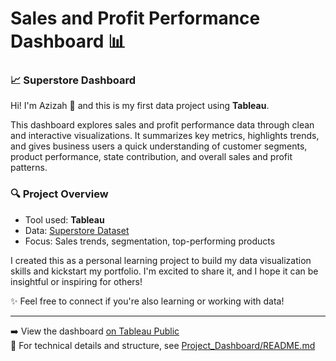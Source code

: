 


# Sales and Profit Performance Dashboard 📊

### 📈 Superstore Dashboard
Hi! I'm Azizah 👋 and this is my first data project using **Tableau**.

This dashboard explores sales and profit performance data through clean and interactive visualizations. It summarizes key metrics, highlights trends, and gives business users a quick understanding of customer segments, product performance, state contribution, and overall sales and profit patterns.

### 🔍 Project Overview
- Tool used: **Tableau**
- Data: [Superstore Dataset](https://github.com/azizahproject/Tableau-Superstore-Dashboard/tree/main/0_Resources/Dataset)
- Focus: Sales trends, segmentation, top-performing products

I created this as a personal learning project to build my data visualization skills and kickstart my portfolio. I'm excited to share it, and I hope it can be insightful or inspiring for others!

✨ Feel free to connect if you're also learning or working with data!

---

➡️ View the dashboard [on Tableau Public](https://public.tableau.com/views/SuperstoreDashboard1_17464702977070/Analysis?:language=en-US&:sid=&:redirect=auth&:display_count=n&:origin=viz_share_link)  
📂 For technical details and structure, see [Project_Dashboard/README.md](https://github.com/azizahproject/Tableau-Superstore-Dashboard/tree/main/Project_Dashboard)
